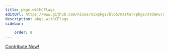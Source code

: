 ```yaml
---
title: pkgs.withCFlags
editUrl: https://www.github.com/nixos/nixpkgs/blob/master/pkgs/stdenv/adapters.nix#L245C16
description: pkgs.withCFlags
sidebar:

    order: 8
---
```


<a href="https://www.github.com/nixos/nixpkgs/blob/master/pkgs/stdenv/adapters.nix#L245C16">Contribute Now!</a>



